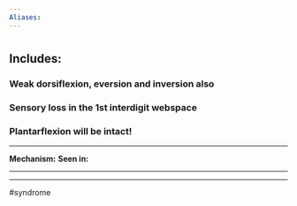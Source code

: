 ```yaml
---
Aliases:
---
```

# 
## Includes:
### Weak dorsiflexion, eversion **and** inversion also
### Sensory loss in the 1st interdigit webspace
### Plantarflexion will be intact!

---
**Mechanism:**
**Seen in:**

---


---
#syndrome 